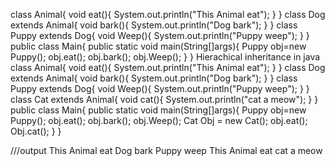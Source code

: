 class Animal{
    void eat(){
        System.out.println("This Animal eat");
    }
}
class Dog extends Animal{
    void bark(){
        System.out.println("Dog bark");
    }
}
class Puppy extends Dog{
    void Weep(){
        System.out.println("Puppy weep");
    }
}
public class Main{
    public static void main(String[]args){
        Puppy obj=new Puppy();
        obj.eat();
        obj.bark();
        obj.Weep();
    }
}
Hierachical inheritance in java
class Animal{
    void eat(){
        System.out.println("This Animal eat");
    }
}
class Dog extends Animal{
    void bark(){
        System.out.println("Dog bark");
    }
}
class Puppy extends Dog{
    void Weep(){
        System.out.println("Puppy weep");
    }
}
class Cat extends Animal{
    void cat(){
        System.out.println("cat a meow");
    }
}
public class Main{
    public static void main(String[]args){
        Puppy obj=new Puppy();
        obj.eat();
        obj.bark();
        obj.Weep();
        Cat Obj = new Cat();
        obj.eat();
        Obj.cat();
    }
}



///output
This Animal eat
Dog bark
Puppy weep
This Animal eat
cat a meow
